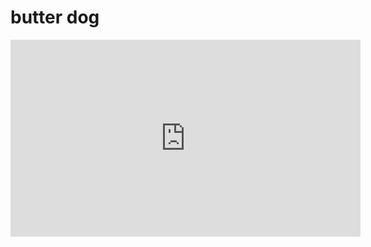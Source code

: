 # butter dog



<iframe width="560" height="315" src="https://www.youtube.com/embed/8V5T6oUOEV4?si=MgZYLSzEfpVA-wpc" title="YouTube video player" frameborder="0" allow="accelerometer; autoplay; clipboard-write; encrypted-media; gyroscope; picture-in-picture; web-share" referrerpolicy="strict-origin-when-cross-origin" allowfullscreen></iframe>
